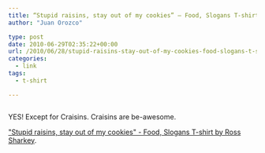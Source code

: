 ```yaml
---
title: “Stupid raisins, stay out of my cookies” – Food, Slogans T-shirt by Ross Sharkey
author: "Juan Orozco" 

type: post
date: 2010-06-29T02:35:22+00:00
url: /2010/06/28/stupid-raisins-stay-out-of-my-cookies-food-slogans-t-shirt-by-ross-sharkey/
categories:
  - link
tags:
  - t-shirt

---
```

<p style="text-align:center;">
  <a href="http://www.threadless.com/product/964/Stupid_raisins_stay_out_of_my_cookies"><img src='https://i1.wp.com/iam.juano.info/files/2010/06/view1.jpg?w=580' alt='' data-recalc-dims="1" /></a>
</p>

YES! Except for Craisins. Craisins are be-awesome.

["Stupid raisins, stay out of my cookies" - Food, Slogans T-shirt by Ross Sharkey][1].

 [1]: http://www.threadless.com/product/964/Stupid_raisins_stay_out_of_my_cookies